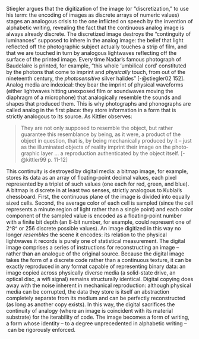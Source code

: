 Stiegler argues that the digitization of the image (or “discretization,” to use his term: the encoding of images as discrete arrays of numeric values) stages an analogous crisis to the one inflicted on speech by the invention of alphabetic writing, revealing the fact that the continuous analog image is always already discrete. The discretized image destroys the “continguity of luminances” supposed to inhere in the analog image: the belief that light reflected off the photographic subject actually touches a strip of film, and that we are touched in turn by analogous lightwaves reflecting off the surface of the printed image. Every time Nadar’s famous photograph of Baudelaire is printed, for example, “this whole ‘umbilical cord’ constituted by the photons that come to imprint and *physically* touch, from out of the nineteenth century, the *photosensitive* silver halides” [-@stiegler02 152]. Analog media are indexical: they bear the imprint of physical waveforms (either lightwaves hitting unexposed film or soundwaves moving the diaphragm of a microphone) that analogically resemble the sounds and shapes that produced them. This is why photographs and phonographs are called analog in the first place: they store information in a form that is strictly analogous to its source. As Kittler observes:

> They are not only supposed to resemble the object, but rather guarantee this resemblance by being, as it were, a product of the object in question, that is, by being mechanically produced by it – just as the illuminated objects of reality imprint their image on the photo­graphic layer … a reproduction authenticated by the object itself. [-@kittler99 p. 11-12]

This continuity is destroyed by digital media: a bitmap image, for example, stores its data as an array of floating-point decimal values, each pixel represented by a triplet of such values (one each for red, green, and blue). A bitmap is discrete in at least two senses, strictly analogous to Kublai’s chessboard. First, the continuous plane of the image is divided into equally sized cells. Second, the average color of each cell is sampled (since the cell represents a minute region of light rather than a single point) and each color component of the sampled value is encoded as a floating-point number with a finite bit depth (an 8-bit number, for example, could represent one of 2^8^ or 256 discrete possible values). An image digitized in this way no longer *resembles* the scene it encodes: its relation to the physical lightwaves it records is purely one of statistical measurement. The digital image comprises a series of instructions for reconstructing an image – rather than an analogue of the original source. Because the digital image takes the form of a discrete code rather than a continuous texture, it can be exactly reproduced in any format capable of representing binary data: an image copied across physically diverse media (a solid-state drive, an optical disc, a wifi signal) remains structurally identical. Digital copying does away with the noise inherent in mechanical reproduction: although physical media can be corrupted, the data they store is itself an abstraction completely separate from its medium and can be perfectly reconstructed (as long as another copy exists). In this way, the digital sacrifices the continuity of analogy (where an image is coincident with its material substrate) for the iterability of code. The image becomes a form of writing, a form whose identity – to a degree unprecedented in alphabetic writing – can be rigorously enforced.